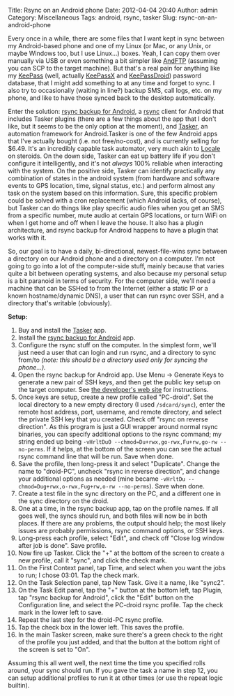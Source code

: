 Title: Rsync on an Android phone
Date: 2012-04-04 20:40
Author: admin
Category: Miscellaneous
Tags: android, rsync, tasker
Slug: rsync-on-an-android-phone

Every once in a while, there are some files that I want kept in sync
between my Android-based phone and one of my Linux (or Mac, or any Unix,
or maybe Windows too, but I use Linux...) boxes. Yeah, I can copy them
over manually via USB or even something a bit simpler like
[AndFTP](https://market.android.com/details?id=lysesoft.andftp)
(assuming you can SCP to the target machine). But that's a real pain for
anything like my [KeePass](http://keepass.info/) (well, actually
[KeePassX](http://www.keepassx.org/) and
[KeePassDroid](https://market.android.com/details?id=com.android.keepass))
password database, that I might add something to at any time and forget
to sync. I also try to occasionally (waiting in line?) backup SMS, call
logs, etc. on my phone, and like to have those synced back to the
desktop automatically.

Enter the solution: [rsync backup for
Android](https://market.android.com/details?id=eu.kowalczuk.rsync4android),
a [rsync](http://rsync.samba.org/) client for Android that includes
Tasker plugins (there are a few things about the app that I don't like,
but it seems to be the only option at the moment), and
[Tasker](https://market.android.com/details?id=net.dinglisch.android.taskerm),
an automation framework for Android.Tasker is one of the few Android
apps that I've actually bought (i.e. not free/no-cost), and is currently
selling for $6.49. It's an incredibly capable task automator, very much
akin to [Locale](http://www.twofortyfouram.com/) on steroids. On the
down side, Tasker can eat up battery life if you don't configure it
intelligently, and it's not *always* 100% reliable when interacting with
the system. On the positive side, Tasker can identify practically any
combination of states in the android system (from hardware and software
events to GPS location, time, signal status, etc.) and perform almost
any task on the system based on this information. Sure, this specific
problem could be solved with a cron replacement (which Android lacks, of
course), but Tasker can do things like play specific audio files when
you get an SMS from a specific number, mute audio at certain GPS
locations, or turn WiFi on when I get home and off when I leave the
house. It also has a plugin architecture, and rsync backup for Android
happens to have a plugin that works with it.

So, our goal is to have a daily, bi-directional, newest-file-wins sync
between a directory on our Android phone and a directory on a computer.
I'm not going to go into a lot of the computer-side stuff, mainly
because that varies quite a bit between operating systems, and also
because my personal setup is a bit paranoid in terms of security. For
the computer side, we'll need a machine that can be SSHed to from the
Internet (either a static IP or a known hostname/dynamic DNS), a user
that can run rsync over SSH, and a directory that's writable
(obviously).

**Setup:**

1.  Buy and install the
    [Tasker](https://play.google.com/store/apps/details?id=net.dinglisch.android.taskerm)
    app.
2.  Install the [rsync backup for
    Android](https://play.google.com/store/apps/details?id=eu.kowalczuk.rsync4android)
    app.
3.  Configure the rsync stuff on the computer. In the simplest form,
    we'll just need a user that can login and run rsync, and a directory
    to sync from/to *(note: this should be a directory used only for
    syncing the phone...).*
4.  Open the rsync backup for Android app. Use Menu -\> Generate Keys to
    generate a new pair of SSH keys, and then get the public key setup
    on the target computer. See [the developer's web
    site](http://android.kowalczuk.eu/rsync4android/) for instructions.
5.  Once keys are setup, create a new profile called "PC-droid". Set the
    local directory to a new empty directory (I used `/sdcard/sync`),
    enter the remote host address, port, username, and remote directory,
    and select the private SSH key that you created. Check off "rsync on
    reverse direction". As this program is just a GUI wrapper around
    normal rsync binaries, you can specify additional options to the
    rsync command; my string ended up being
    `-vHrltDuO --chmod=Du+rwx,go-rwx,Fu+rw,go-rw --no-perms`. If it
    helps, at the bottom of the screen you can see the actual rsync
    command line that will be run. Save when done.
6.  Save the profile, then long-press it and select "Duplicate". Change
    the name to "droid-PC", uncheck "rsync in reverse direction", and
    change your additional options as needed (mine became
    `-vHrltDu --chmod=Dug+rwx,o-rwx,Fug+rw,o-rw --no-perms`). Save when
    done.
7.  Create a test file in the sync directory on the PC, and a different
    one in the sync directory on the droid.
8.  One at a time, in the rsync backup app, tap on the profile names. If
    all goes well, the syncs should run, and both files will now be in
    both places. If there are any problems, the output should help; the
    most likely issues are probably permissions, rsync command options,
    or SSH keys.
9.  Long-press each profile, select "Edit", and check off "Close log
    window after job is done". Save profile.
10. Now fire up Tasker. Click the "+" at the bottom of the screen to
    create a new profile, call it "sync", and click the check mark.
11. On the First Context panel, tap Time, and select when you want the
    jobs to run; I chose 03:01. Tap the check mark.
12. On the Task Selection panel, tap New Task. Give it a name, like
    "sync2".
13. On the Task Edit panel, tap the "+" button at the bottom left, tap
    Plugin, tap "rsync backup for Android", click the "Edit" button on
    the Configuration line, and select the PC-droid rsync profile. Tap
    the check mark in the lower left to save.
14. Repeat the last step for the droid-PC rsync profile.
15. Tap the check box in the lower left. This saves the profile.
16. In the main Tasker screen, make sure there's a green check to the
    right of the profile you just added, and that the button at the
    bottom right of the screen is set to "On".

Assuming this all went well, the next time the time you specified rolls
around, your sync should run. If you gave the task a name in step 12,
you can setup additional profiles to run it at other times (or use the
repeat logic builtin).
